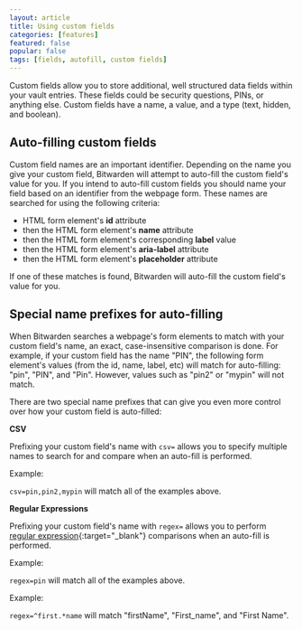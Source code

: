```yaml
---
layout: article
title: Using custom fields
categories: [features]
featured: false
popular: false
tags: [fields, autofill, custom fields]
---
```


Custom fields allow you to store additional, well structured data fields within your vault entries. These fields could be security questions, PINs, or anything else. Custom fields have a name, a value, and a type (text, hidden, and boolean).

## Auto-filling custom fields

Custom field names are an important identifier. Depending on the name you give your custom field, Bitwarden will attempt to auto-fill the custom field's value for you. If you intend to auto-fill custom fields you should name your field based on an identifier from the webpage form. These names are searched for using the following criteria:

- HTML form element's **id** attribute
- then the HTML form element's **name** attribute
- then the HTML form element's corresponding **label** value
- then the HTML form element's **aria-label** attribute
- then the HTML form element's **placeholder** attribute

If one of these matches is found, Bitwarden will auto-fill the custom field's value for you.

## Special name prefixes for auto-filling

When Bitwarden searches a webpage's form elements to match with your custom field's name, an exact, case-insensitive comparison is done. For example, if your custom field has the name "PIN", the following form element's values (from the id, name, label, etc) will match for auto-filling: "pin", "PIN", and "Pin". However, values such as "pin2" or "mypin" will not match.

There are two special name prefixes that can give you even more control over how your custom field is auto-filled:

**CSV**

Prefixing your custom field's name with `csv=` allows you to specify multiple names to search for and compare when an auto-fill is performed.

Example:

`csv=pin,pin2,mypin` will match all of the examples above.

**Regular Expressions**

Prefixing your custom field's name with `regex=` allows you to perform [regular expression](https://regexone.com/){:target="_blank"} comparisons when an auto-fill is performed.

Example:

`regex=pin` will match all of the examples above.

Example:

`regex=^first.*name` will match "firstName", "First_name", and "First Name".
